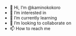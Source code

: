 - 👋 Hi, I’m @kaminokokoro
- 👀 I’m interested in 
- 🌱 I’m currently learning 
- 💞️ I’m looking to collaborate on 
- 📫 How to reach me

<!---
kaminokokoro/kaminokokoro is a ✨ special ✨ repository because its `README.md` (this file) appears on your GitHub profile.
You can click the Preview link to take a look at your changes.
--->
